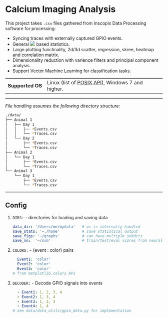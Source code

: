  # Calcium Imaging Analysis
 



This project takes `.csv` files gathered from Inscopix Data Processing software for processing:

* Syncing traces with externally captured GPIO events.
* General <img src="https://latex.codecogs.com/svg.image?\Delta&space;F/F" /> based statistics.
* Large plotting functinality, 2d/3d scatter, regression, skree, heatmap and correlation matrix.
* Dimensionality reduction with varience filters and principal component analysis.
* Support Vector Machine Learning for classification tasks.
<table>
  <tr>
    <td nowrap><strong>Supported OS</strong></td>
    <td>Linux (list of <a href="./docs/POSIX.md#the-list-of-posix-api-used-in-areg-sdk-including-multicast-message-router" alt="list of POSX API">POSIX API</a>), Windows 7 and higher.</td>
  </tr>
<table>


---
*File handling assumes the following directory structure*:
```bash
./data/
├── Animal 1
│   ├── Day 1
│   │   ├── *Events.csv
│   │   └── *Traces.csv
│   └── Day 2
│       ├── *Events.csv
│       └── *Traces.csv
├── Animal 2
│   └── Day 1
│       ├── *Events.csv
│       └── *Traces.csv
└── Animal 3
    └── Day 1
        ├── *Events.csv
        └── *Traces.csv

```
---
## Config 

1. `DIRS:` - directories for loading and saving data
   ```yaml
   data_dir: '/Users/me/mydata'   # os is internally handled
   save_stats: '~./home'          # save statistical output
   save_figs: '~/graphs'          # can have multiple subdirs 
   save_nn:  '~/svm'              # train/test/eval scores from neural network 
   ```

2. `COLORS:` - {event : color} pairs
   ```yaml
     Event1: 'color'
     Event2: 'color'
     Event3: 'color'
   # from matplotlib.colors API
   ```
   
3. `DECODER:` - Decode GPIO signals into events
   ```yaml
     - Event1: 1, 2, 3, 4
     - Event2: 1, 3, 4
     - Event3: 1, 2, 3
     - Event4: 1, 4
   # see data/data_utils/gpio_data.py for implementation
   ```





